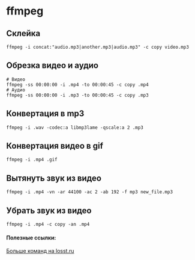 # ffmpeg

## Склейка
```
ffmpeg -i concat:"audio.mp3|another.mp3|audio.mp3" -c copy video.mp3
```

## Обрезка видео и аудио
```
# Видео
ffmpeg -ss 00:00:00 -i .mp4 -to 00:00:45 -c copy .mp4
# Аудио
ffmpeg -ss 00:00:00 -i .mp3 -to 00:00:45 -c copy .mp3
```

## Конвертация в mp3
```
ffmpeg -i .wav -codec:a libmp3lame -qscale:a 2 .mp3
```

## Конвертация видео в gif
```
ffmpeg -i .mp4 .gif
```

## Вытянуть звук из видео
```
ffmpeg -i .mp4 -vn -ar 44100 -ac 2 -ab 192 -f mp3 new_file.mp3
```

## Убрать звук из видео
```
ffmpeg -i .mp4 -c copy -an .mp4
```

#### Полезные ссылки:
[Больше команд на losst.ru](https://losst.ru/poleznye-komandy-ffmpeg)
